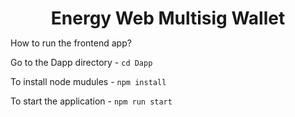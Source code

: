 
<h1 align="center" style="border-bottom: none !important; margin-bottom: 5px !important;">Energy Web Multisig Wallet</h1>

How to run the frontend app?

Go to the Dapp directory - `cd Dapp`

To install node mudules - `npm install`

To start the application - `npm run start`